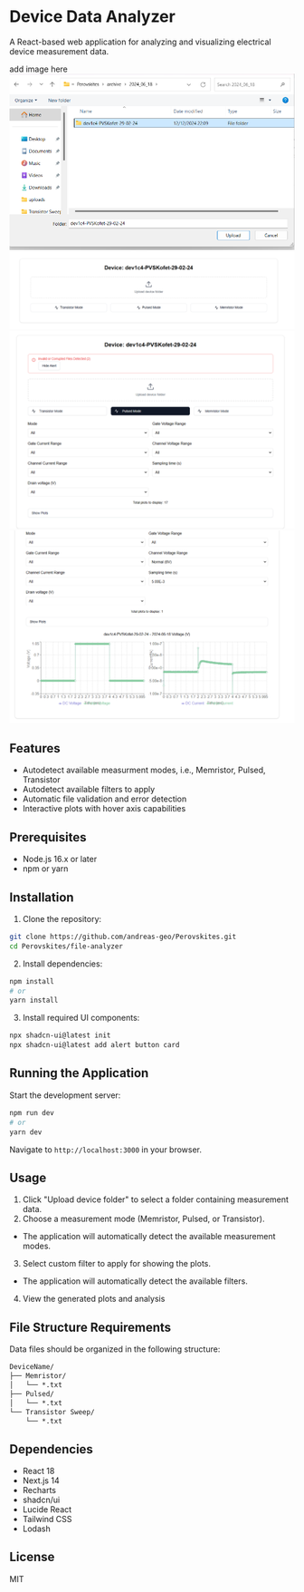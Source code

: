 # Device Data Analyzer

A React-based web application for analyzing and visualizing electrical device measurement data.

add image here
![alt text](./uploads/select_device_folder.png)
![alt text](./uploads/detected_modes.png)
![alt text](./uploads/filter_menu.png)
![alt text](./uploads/custom_filter.png)


## Features

- Autodetect available measurment modes, i.e., Memristor, Pulsed, Transistor
- Autodetect available filters to apply
- Automatic file validation and error detection
- Interactive plots with hover axis capabilities

## Prerequisites

- Node.js 16.x or later
- npm or yarn

## Installation

1. Clone the repository:
```bash
git clone https://github.com/andreas-geo/Perovskites.git
cd Perovskites/file-analyzer
```

2. Install dependencies:
```bash
npm install
# or
yarn install
```

3. Install required UI components:
```bash
npx shadcn-ui@latest init
npx shadcn-ui@latest add alert button card
```

## Running the Application

Start the development server:
```bash
npm run dev
# or
yarn dev
```

Navigate to `http://localhost:3000` in your browser.

## Usage

1. Click "Upload device folder" to select a folder containing measurement data.
2. Choose a measurement mode (Memristor, Pulsed, or Transistor).
 - The application will automatically detect the available measurement modes.
3. Select custom filter to apply for showing the plots.
 - The application will automatically detect the available filters.
4. View the generated plots and analysis

## File Structure Requirements

Data files should be organized in the following structure:
```
DeviceName/
├── Memristor/
│   └── *.txt
├── Pulsed/
│   └── *.txt
└── Transistor Sweep/
    └── *.txt
```

## Dependencies

- React 18
- Next.js 14
- Recharts
- shadcn/ui
- Lucide React
- Tailwind CSS
- Lodash

## License

MIT